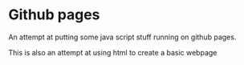 # Github pages

An attempt at putting some java script stuff running on github pages.

This is also an attempt at using html to create a basic webpage
